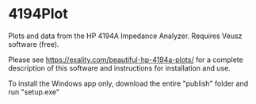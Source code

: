 # 4194Plot
Plots and data from the HP 4194A Impedance Analyzer.  Requires Veusz software (free).

Please see https://exality.com/beautiful-hp-4194a-plots/ for a complete description of this software and instructions for installation and use.

To install the Windows app only, download the entire "publish" folder and run "setup.exe"
